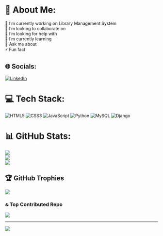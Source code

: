 # 💫 About Me:
🔭 I’m currently working on Library Management System<br>👯 I’m looking to collaborate on <br>🤝 I’m looking for help with<br>🌱 I’m currently learning<br>💬 Ask me about<br>⚡ Fun fact


## 🌐 Socials:
[![LinkedIn](https://img.shields.io/badge/LinkedIn-%230077B5.svg?logo=linkedin&logoColor=white)](https://linkedin.com/in/https://www.linkedin.com/in/akankshya-dash-2625a5254/) 

# 💻 Tech Stack:
![HTML5](https://img.shields.io/badge/html5-%23E34F26.svg?style=for-the-badge&logo=html5&logoColor=white) ![CSS3](https://img.shields.io/badge/css3-%231572B6.svg?style=for-the-badge&logo=css3&logoColor=white) ![JavaScript](https://img.shields.io/badge/javascript-%23323330.svg?style=for-the-badge&logo=javascript&logoColor=%23F7DF1E) ![Python](https://img.shields.io/badge/python-3670A0?style=for-the-badge&logo=python&logoColor=ffdd54) ![MySQL](https://img.shields.io/badge/mysql-%2300000f.svg?style=for-the-badge&logo=mysql&logoColor=white) ![Django](https://img.shields.io/badge/django-%23092E20.svg?style=for-the-badge&logo=django&logoColor=white)
# 📊 GitHub Stats:
![](https://github-readme-stats.vercel.app/api?username=akankshyadash2001&theme=dark&hide_border=true&include_all_commits=false&count_private=false)<br/>
![](https://github-readme-streak-stats.herokuapp.com/?user=akankshyadash2001&theme=dark&hide_border=true)<br/>
![](https://github-readme-stats.vercel.app/api/top-langs/?username=akankshyadash2001&theme=dark&hide_border=true&include_all_commits=false&count_private=false&layout=compact)

## 🏆 GitHub Trophies
![](https://github-profile-trophy.vercel.app/?username=akankshyadash2001&theme=radical&no-frame=true&no-bg=true&margin-w=4)

### 🔝 Top Contributed Repo
![](https://github-contributor-stats.vercel.app/api?username=akankshyadash2001&limit=5&theme=dark&combine_all_yearly_contributions=true)

---
[![](https://visitcount.itsvg.in/api?id=akankshyadash2001&icon=0&color=0)](https://visitcount.itsvg.in)

<!-- Proudly created with GPRM ( https://gprm.itsvg.in ) -->
